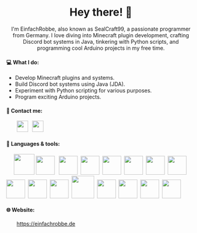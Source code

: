 <h1 align="center">Hey there! 👋</h1>

<p align="center">I'm EinfachRobbe, also known as SealCraft99, a passionate programmer from Germany. I love diving into Minecraft plugin development, crafting Discord bot systems in Java, tinkering with Python scripts, and programming cool Arduino projects in my free time.</p>

#### 💻 What I do:
- Develop Minecraft plugins and systems.
- Build Discord bot systems using Java (JDA).
- Experiment with Python scripting for various purposes.
- Program exciting Arduino projects.

#### 🎫 Contact me:
&nbsp; &nbsp; &nbsp; &nbsp;<a href="https://discord.com/users/860611726252703774"><img src="https://assets-global.website-files.com/6257adef93867e50d84d30e2/636e0a6a49cf127bf92de1e2_icon_clyde_blurple_RGB.png" height=30/></a>&nbsp;&nbsp;&nbsp;<a href="mailto:hi@einfachrobbe.de"><img src="https://static-00.iconduck.com/assets.00/mail-icon-512x419-289bpxr2.png" height=30/></a>

#### 🔧 Languages & tools:
&nbsp;&nbsp;&nbsp;&nbsp;
<a href="https://www.java.com/"><img src="https://cdn4.iconfinder.com/data/icons/logos-and-brands/512/181_Java_logo_logos-512.png" height=55/></a>
<a href="https://jda.wiki/"><img src="https://jda.wiki/assets/images/logo-round.png" height=50/></a>&nbsp;&nbsp;
<a href="https://www.jetbrains.com/idea/"><img src="https://upload.wikimedia.org/wikipedia/commons/thumb/9/9c/IntelliJ_IDEA_Icon.svg/2048px-IntelliJ_IDEA_Icon.svg.png" height=50/></a>&nbsp;
<a href="https://www.python.org/"><img src="https://cdn4.iconfinder.com/data/icons/logos-and-brands/512/267_Python_logo-512.png" height=50/></a>&nbsp;
<a href="https://www.jetbrains.com/pycharm/"><img src="https://upload.wikimedia.org/wikipedia/commons/thumb/1/1d/PyCharm_Icon.svg/1024px-PyCharm_Icon.svg.png" height=50/></a>&nbsp;
<a href="https://www.mysql.com/"><img src="https://cdn-icons-png.flaticon.com/512/5968/5968313.png" height=50/></a>&nbsp;
<a href="https://mariadb.org/"><img src="https://mariadb.com/wp-content/uploads/2019/11/mariadb-logo-vert_blue-transparent.png" height=50/></a>&nbsp;
<a href="https://www.heidisql.com/"><img src="https://upload.wikimedia.org/wikipedia/commons/3/32/HeidiSQL_logo_image.png" height=50/></a>&nbsp;
<a href="https://dbeaver.io/"><img src="https://upload.wikimedia.org/wikipedia/commons/f/fd/DBeaver_logo.png" height=50/></a>&nbsp;
<a href="https://www.gnu.org/software/bash/"><img src="https://upload.wikimedia.org/wikipedia/commons/thumb/4/4b/Bash_Logo_Colored.svg/1200px-Bash_Logo_Colored.svg.png" height=50/></a>&nbsp;
<a href="https://www.putty.org/"><img src="https://upload.wikimedia.org/wikipedia/commons/thumb/e/e7/PuTTY_Icon.svg/2048px-PuTTY_Icon.svg.png" height=50/></a>&nbsp;
<a href="https://termius.com/"><img src="https://cdn.icon-icons.com/icons2/3053/PNG/512/termius_alt_macos_bigsur_icon_189653.png" height=60/></a>&nbsp;
<a href="https://winscp.net/"><img src="https://upload.wikimedia.org/wikipedia/commons/d/de/WinSCP_Logo.png" height=50/></a>&nbsp;
<a href="https://filezilla-project.org/"><img src="https://upload.wikimedia.org/wikipedia/commons/thumb/0/01/FileZilla_logo.svg/2048px-FileZilla_logo.svg.png" height=50/></a>&nbsp;
<a href="https://www.arduino.cc/"><img src="https://brandslogos.com/wp-content/uploads/images/large/arduino-logo-1.png" height=50/></a>&nbsp;
<a href="https://winscp.net/"><img src="https://upload.wikimedia.org/wikipedia/commons/d/de/WinSCP_Logo.png" height=50/></a>&nbsp;

#### 🌐 Website:
&nbsp; &nbsp; &nbsp; &nbsp;<a href="">https://einfachrobbe.de</a>
